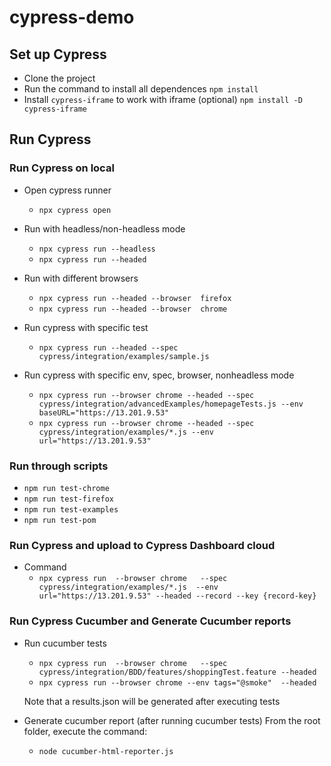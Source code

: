 # cypress-demo
## Set up Cypress 
- Clone the project
- Run the command to install all dependences
`npm install`
- Install `cypress-iframe` to work with iframe (optional)
`npm install -D cypress-iframe`

## Run Cypress
### Run Cypress on local
- Open cypress runner
    - `npx cypress open`

- Run with headless/non-headless mode
    - `npx cypress run --headless`
    - `npx cypress run --headed`

- Run with different browsers
    - `npx cypress run --headed --browser  firefox`
    - `npx cypress run --headed --browser  chrome`

- Run cypress with specific test
    - `npx cypress run --headed --spec cypress/integration/examples/sample.js`

- Run cypress with specific env, spec, browser, nonheadless mode
    - `npx cypress run --browser chrome --headed --spec cypress/integration/advancedExamples/homepageTests.js --env baseURL="https://13.201.9.53"`
    - `npx cypress run --browser chrome --headed --spec cypress/integration/examples/*.js --env url="https://13.201.9.53"`

### Run through scripts
- `npm run test-chrome`
- `npm run test-firefox`
- `npm run test-examples`
- `npm run test-pom`
### Run Cypress and upload to Cypress Dashboard cloud
- Command
    - `npx cypress run  --browser chrome   --spec cypress/integration/examples/*.js  --env url="https://13.201.9.53" --headed --record --key {record-key}`

### Run Cypress Cucumber and Generate Cucumber reports
- Run cucumber tests
    - `npx cypress run  --browser chrome   --spec cypress/integration/BDD/features/shoppingTest.feature --headed`
    - `npx cypress run --browser chrome --env tags="@smoke"  --headed`
    
    Note that a results.json will be generated after executing tests

- Generate cucumber report (after running cucumber tests)
    From the root folder, execute the command: 
    - `node cucumber-html-reporter.js`